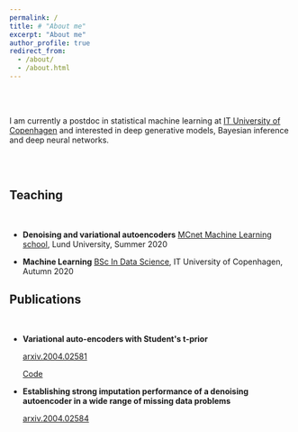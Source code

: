 ```yaml
---
permalink: /
title: # "About me"
excerpt: "About me"
author_profile: true
redirect_from: 
  - /about/
  - /about.html
---
```


<br />
<br />

I am currently a postdoc in statistical machine learning at [IT University of Copenhagen](https://www.itu.dk/) and interested in deep generative models, Bayesian inference and deep neural networks.


<br />
<br />



## Teaching
<br />

* **Denoising and variational autoencoders**
  [MCnet Machine Learning school](https://indico.cern.ch/event/910548/), Lund University, Summer 2020 


* **Machine Learning**
  [BSc In Data Science](https://learnit.itu.dk/local/coursebase/view.php?ciid=535), IT University of Copenhagen, Autumn 2020
 

## Publications
<br />


* **Variational auto-encoders with Student's t-prior**

  [arxiv.2004.02581](https://arxiv.org/abs/2004.02581)
  
  [Code](https://github.com/najmehabiri/VAE-St)

* **Establishing strong imputation performance of a denoising autoencoder in a wide range of missing data problems** 

   [arxiv.2004.02584](https://arxiv.org/abs/2004.02584)
   
   
   
   
   
   
   
   
   
   <br /><br /><br /><br /><br /><br /><br /><br /><br />
   
   
   
   
